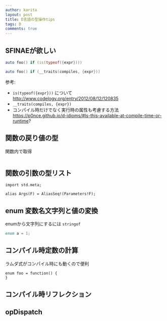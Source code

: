 ```yaml
---
author: karita
layout: post
title: D言語の型操作tips
tags: D
comments: true
---
```


## SFINAEが欲しい

``` d
auto foo() if (is(typeof({expr})))

auto foo() if (__traits(compiles, {expr}))
```

参考:

- `is(typeof({expr}))` について http://www.codelogy.org/entry/2012/08/12/120835
- `__traits(compiles, {expr})`
- コンパイル時だけでなく実行時の属性も考慮する方法 https://p0nce.github.io/d-idioms/#Is-this-available-at-compile-time-or-runtime?



## 関数の戻り値の型

関数内で取得

```

```


## 関数の引数の型リスト


```
import std.meta;

alias Args(F) = AliasSeq!(Parameters!F);
```


## enum 変数名文字列と値の変換

enumから文字列にするには `stringof`

``` d
enum a = 1;

```

## コンパイル時定数の計算

ラムダ式がコンパイル時にも動くので便利

```
enum foo = function() {
}
```


## コンパイル時リフレクション


## opDispatch

